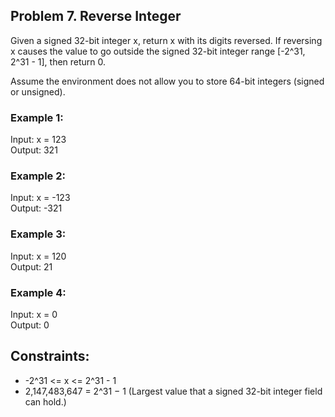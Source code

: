 ## Problem 7. Reverse Integer

Given a signed 32-bit integer x, return x with its digits reversed. If reversing x causes the value to go outside the signed 32-bit integer range [-2^31, 2^31 - 1], then return 0.

Assume the environment does not allow you to store 64-bit integers (signed or unsigned).

### Example 1:

Input: x = 123  
Output: 321  

### Example 2:

Input: x = -123  
Output: -321  

### Example 3:

Input: x = 120  
Output: 21  

### Example 4:

Input: x = 0  
Output: 0  
 
## Constraints:
- -2^31 <= x <= 2^31 - 1  
- 2,147,483,647 = 2^31 − 1 (Largest value that a signed 32-bit integer field can hold.)
